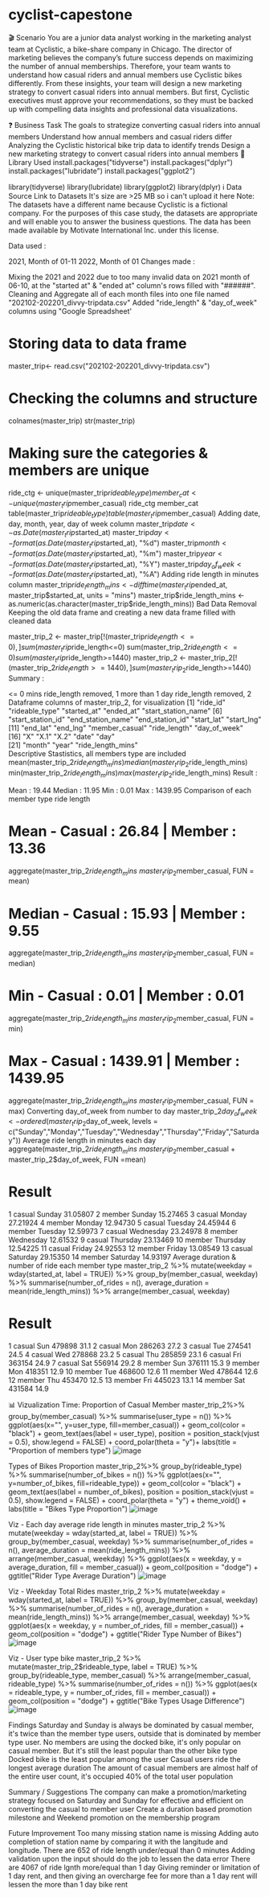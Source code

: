 # cyclist-capestone
🎬 Scenario
You are a junior data analyst working in the marketing analyst team at Cyclistic, a bike-share company in Chicago. The director of marketing believes the company’s future success depends on maximizing the number of annual memberships. Therefore, your team wants to understand how casual riders and annual members use Cyclistic bikes differently. From these insights, your team will design a new marketing strategy to convert casual riders into annual members. But first, Cyclistic executives must approve your recommendations, so they must be backed up with compelling data insights and professional data visualizations.

❓ Business Task
The goals to strategize converting casual riders into annual members
Understand how annual members and casual riders differ
Analyzing the Cyclistic historical bike trip data to identify trends
Design a new marketing strategy to convert casual riders into annual members
📜 Library Used
install.packages("tidyverse")
install.packages("dplyr")
install.packages("lubridate")
install.packages("ggplot2")

library(tidyverse)
library(lubridate)
library(ggplot2)
library(dplyr)
ℹ️ Data Source
Link to Datasets
It's size are >25 MB so i can't upload it here
Note: The datasets have a different name because Cyclistic is a fictional company. For the purposes of this case study, the datasets are appropriate and will enable you to answer the business questions. The data has been made available by Motivate International Inc. under this license.

Data used :

2021, Month of 01-11
2022, Month of 01
Changes made :

Mixing the 2021 and 2022 due to too many invalid data on 2021 month of 06-10, at the "started at" & "ended at" column's rows filled with "######".
Cleaning and Aggregate all of each month files into one file named "202102-202201_divvy-tripdata.csv"
Added "ride_length" & "day_of_week" columns using "Google Spreadsheet'
# Storing data to data frame
master_trip<- read.csv("202102-202201_divvy-tripdata.csv")


# Checking the columns and structure
colnames(master_trip)
str(master_trip)

# Making sure the categories & members are unique
ride_ctg <- unique(master_trip$rideable_type)
member_cat <- unique(master_trip$member_casual)
ride_ctg
member_cat
table(master_trip$rideable_type)
table(master_trip$member_casual)
Adding date, day, month, year, day of week column
master_trip$date <- as.Date(master_trip$started_at) 
master_trip$day <- format(as.Date(master_trip$started_at), "%d") 
master_trip$month <- format(as.Date(master_trip$started_at), "%m")
master_trip$year <- format(as.Date(master_trip$started_at), "%Y") 
master_trip$day_of_week <- format(as.Date(master_trip$started_at), "%A") 
Adding ride length in minutes column
master_trip$ride_length_mins <- difftime(master_trip$ended_at, master_trip$started_at, units = "mins")
master_trip$ride_length_mins <- as.numeric(as.character(master_trip$ride_length_mins))
Bad Data Removal
Keeping the old data frame and creating a new data frame filled with cleaned data

master_trip_2 <- master_trip[!(master_trip$ride_length<=0),]
sum(master_trip$ride_length<=0)
sum(master_trip_2$ride_length<=0)
sum(master_trip$ride_length>=1440)
master_trip_2 <- master_trip_2[!(master_trip_2$ride_length>=1440),]
sum(master_trip_2$ride_length>=1440)
Summary :

<= 0 mins ride_length removed, 1
more than 1 day ride_length removed, 2
Dataframe columns of master_trip_2, for visualization
[1] "ride_id"            "rideable_type"      "started_at"         "ended_at"           "start_station_name"
[6] "start_station_id"   "end_station_name"   "end_station_id"     "start_lat"          "start_lng"         
[11] "end_lat"            "end_lng"            "member_casual"      "ride_length"        "day_of_week"       
[16] "X"                  "X.1"                "X.2"                "date"               "day"               
[21] "month"              "year"               "ride_length_mins"  
Descriptive Stastistics, all members type are included
mean(master_trip_2$ride_length_mins) 
median(master_trip_2$ride_length_mins) 
min(master_trip_2$ride_length_mins) 
max(master_trip_2$ride_length_mins) 
Result :

Mean : 19.44
Median : 11.95
Min : 0.01
Max : 1439.95
Comparison of each member type ride length
# Mean - Casual : 26.84 | Member : 13.36
aggregate(master_trip_2$ride_length_mins~ master_trip_2$member_casual, FUN = mean)

# Median - Casual : 15.93 | Member : 9.55
aggregate(master_trip_2$ride_length_mins~ master_trip_2$member_casual, FUN = median)

# Min - Casual : 0.01 | Member : 0.01
aggregate(master_trip_2$ride_length_mins~ master_trip_2$member_casual, FUN = min)

# Max - Casual : 1439.91 | Member : 1439.95
aggregate(master_trip_2$ride_length_mins~ master_trip_2$member_casual, FUN = max)
Converting day_of_week from number to day
master_trip_2$day_of_week <- ordered(master_trip_2$day_of_week, levels 
= c("Sunday","Monday","Tuesday","Wednesday","Thursday","Friday","Saturday"))
Average ride length in minutes each day
aggregate(master_trip_2$ride_length_mins ~ master_trip_2$member_casual + master_trip_2$day_of_week, FUN =mean)

# Result
1                       casual                    Sunday                       31.05807
2                       member                    Sunday                       15.27465
3                       casual                    Monday                       27.21924
4                       member                    Monday                       12.94730
5                       casual                   Tuesday                       24.45944
6                       member                   Tuesday                       12.59973
7                       casual                 Wednesday                       23.24978
8                       member                 Wednesday                       12.61532
9                       casual                  Thursday                       23.13469
10                      member                  Thursday                       12.54225
11                      casual                    Friday                       24.92553
12                      member                    Friday                       13.08549
13                      casual                  Saturday                       29.15350
14                      member                  Saturday                       14.93197
Average duration & number of ride each member type
master_trip_2 %>%
mutate(weekday = wday(started_at, label = TRUE)) %>%
group_by(member_casual, weekday) %>%
summarise(number_of_rides = n(), average_duration = mean(ride_length_mins)) %>%
arrange(member_casual, weekday)

# Result
 1 casual        Sun              479898             31.1
 2 casual        Mon              286263             27.2
 3 casual        Tue              274541             24.5
 4 casual        Wed              278868             23.2
 5 casual        Thu              285859             23.1
 6 casual        Fri              363154             24.9
 7 casual        Sat              556914             29.2
 8 member        Sun              376111             15.3
 9 member        Mon              418351             12.9
10 member        Tue              468600             12.6
11 member        Wed              478644             12.6
12 member        Thu              453470             12.5
13 member        Fri              445023             13.1
14 member        Sat              431584             14.9

📊 Vizualization Time:
Proportion of Casual Member
master_trip_2%>%
group_by(member_casual) %>%
summarise(user_type = n()) %>%
ggplot(aes(x="", y=user_type, fill=member_casual)) +
geom_col(color = "black") +
geom_text(aes(label = user_type), position = position_stack(vjust = 0.5),
            show.legend = FALSE) +
coord_polar(theta = "y")+
labs(title = "Proportion of members type")
![image](https://github.com/user-attachments/assets/c224eed7-82e2-462f-b186-48a3f14be223)

Types of Bikes Proportion
master_trip_2%>%
group_by(rideable_type) %>%
summarise(number_of_bikes = n()) %>%
ggplot(aes(x="", y=number_of_bikes, fill=rideable_type)) +
geom_col(color = "black") +
geom_text(aes(label = number_of_bikes), position = position_stack(vjust = 0.5),
show.legend = FALSE) +
coord_polar(theta = "y") +
theme_void() + 
labs(title = "Bikes Type Proportion")
![image](https://github.com/user-attachments/assets/1b5dc560-3b9e-48d3-b97d-61b0a0679287)

Viz - Each day average ride length in minutes
master_trip_2 %>%
mutate(weekday = wday(started_at, label = TRUE)) %>%
group_by(member_casual, weekday) %>%
summarise(number_of_rides = n(), average_duration = mean(ride_length_mins)) %>%
arrange(member_casual, weekday) %>%
ggplot(aes(x = weekday, y = average_duration, fill = member_casual)) +
geom_col(position = "dodge") +
ggtitle("Rider Type Average Duration")
![image](https://github.com/user-attachments/assets/4beaada2-3d2a-49f4-9fe7-1df2bef64897)


Viz - Weekday Total Rides
master_trip_2 %>%
mutate(weekday = wday(started_at, label = TRUE)) %>%
group_by(member_casual, weekday) %>%
summarise(number_of_rides = n(), average_duration = mean(ride_length_mins)) %>%
arrange(member_casual, weekday) %>%
ggplot(aes(x = weekday, y = number_of_rides, fill = member_casual)) +
geom_col(position = "dodge") +
ggtitle("Rider Type Number of Bikes")
![image](https://github.com/user-attachments/assets/6990b1c9-f762-4eb2-a4fb-26011aed7019)


Viz - User type bike
master_trip_2 %>%
mutate(master_trip_2$rideable_type, label = TRUE) %>%
group_by(rideable_type, member_casual) %>%
arrange(member_casual, rideable_type) %>%
summarise(number_of_rides = n()) %>%
ggplot(aes(x = rideable_type, y = number_of_rides, fill = member_casual)) +
geom_col(position = "dodge") +
ggtitle("Bike Types Usage Difference")
![image](https://github.com/user-attachments/assets/c5debd78-c57b-40d0-8a97-2ca68b05e1e7)


Findings
Saturday and Sunday is always be dominated by casual member, it's twice than the member type users, outside that is dominated by member type user.
No members are using the docked bike, it's only popular on casual member. But it's still the least popular than the other bike type
Docked bike is the least popular among the user
Casual users ride the longest average duration
The amount of casual members are almost half of the entire user count, it's occupied 40% of the total user population

Summary / Suggestions
The company can make a promotion/marketing strategy focused on Saturday and Sunday for effective and efficient on converting the casual to member user
Create a duration based promotion milestone and Weekend promotion on the membership program

Future Improvement
Too many missing station name is missing Adding auto completion of station name by comparing it with the langitude and longitude.
There are 652 of ride length under/equal than 0 minutes Adding validation upon the input should do the job to lessen the data error
There are 4067 of ride lgnth more/equal than 1 day Giving reminder or limitation of 1 day rent, and then giving an overcharge fee for more than a 1 day rent will lessen the more than 1 day bike rent
